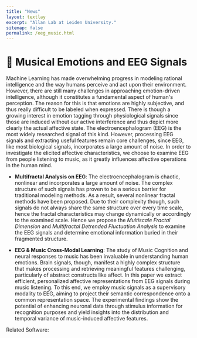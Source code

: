 ```yaml
---
title: "News"
layout: textlay
excerpt: "Allan Lab at Leiden University."
sitemap: false
permalink: /eeg_music.html
---
```


# :brain: Musical Emotions and EEG Signals

Machine Learning has made overwhelming progress in modeling rational intelligence and the way humans perceive and act upon their environment. However, there are still many challenges in approaching emotion-driven intelligence, although it constitutes a fundamental aspect of human's perception. The reason for this is that emotions are highly subjective, and thus really difficult to be labeled when expressed. There is though a growing interest in emotion tagging through physiological signals since those are induced without our active interference and thus depict more clearly the actual affective state. The electroencephalogram (EEG) is the most widely researched signal of this kind. However, processing EEG signals and extracting useful features remain core challenges, since EEG, like most biological signals, incorporates a large amount of noise. In order to investigate the elicited affective characteristics, we choose to examine EEG from people listening to music, as it greatly influences affective operations in the human mind.

* **Multifractal Analysis on EEG**: The electroencephalogram is chaotic, nonlinear and incorporates a large amount of noise. The complex structure of such signals  has proven to be a serious barrier for traditional modeling methods. As a result, several nonlinear fractal methods have been proposed. Due to their complexity though, such signals do not always share the same structure over every time scale, hence the fractal characteristics may change dynamically or accordingly to the examined scale. Hence we propose the *Multiscale Fractal Dimension* and *Multifractal Detrended Fluctuation Analysis* to examine the EEG signals and determine emotional information buried in their fragmented structure.  

* **EEG & Music Cross-Modal Learning**: The study of Music Cognition and neural responses to music has been invaluable in understanding human emotions. Brain signals, though, manifest a highly complex structure that makes processing and retrieving meaningful features challenging, particularly of abstract constructs like affect. In this paper we extract efficient, personalized affective representations from EEG signals during music listening. To this end, we employ music signals as a supervisory modality to EEG, aiming to project their semantic correspondence onto a common representation space. The experimental findings show the potential of enhancing neuronal data through stimulus information for recognition purposes and yield insights into the distribution and temporal variance of music-induced affective features.

Related Software:

<div class="js/gh-card js/gh-medium" data-repo="klean2050/EEG_CrossModal"></div>

